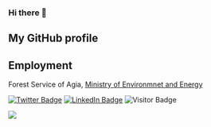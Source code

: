 ### Hi there 👋
## My GitHub profile


## Employment
Forest Service of Agia, [Ministry of Environmnet and Energy](https://ypen.gov.gr/perivallon/dasi/geniki-grammateia-dason/)

[![Twitter Badge](https://img.shields.io/twitter/follow/ChristofKar?style=social)](https://twitter.com/ChristofKar)
[![LinkedIn Badge](https://img.shields.io/badge/My-LinkedIn-blue)](https://www.linkedin.com/in/christoforos-karanikas-4836b43b/)
![Visitor Badge](https://visitor-badge.laobi.icu/badge?page_id=kriskaran.kriskaran)

[](![](https://img.shields.io/twitter/url?style=social&url=https%3A%2F%2Ftwitter.com%2FChristofKar))

![](https://img.shields.io/twitter/url?style=social&url=https%3A%2F%2Ftwitter.com%2FChristofKar)

<!--
**kriskaran/kriskaran** is a ✨ _special_ ✨ repository because its `README.md` (this file) appears on your GitHub profile.

Here are some ideas to get you started:

- 🔭 I’m currently working on ...
- 🌱 I’m currently learning ...
- 👯 I’m looking to collaborate on ...
- 🤔 I’m looking for help with ...
- 💬 Ask me about ...
- 📫 How to reach me: ...
- 😄 Pronouns: ...
- ⚡ Fun fact: ...
-->
